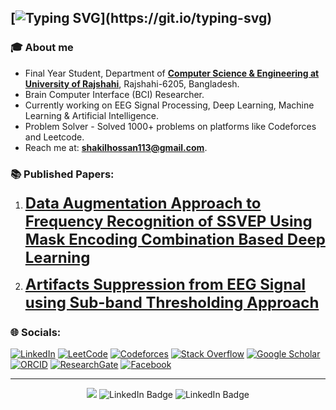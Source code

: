 [![Typing SVG](https://readme-typing-svg.demolab.com?font=Fira+Code&duration=1001&pause=1000&width=800&lines=%F0%9F%91%8B+Assalamualaikum%2C+I'm+Shakil+Hossan.;)](https://git.io/typing-svg)
---
### 🎓 About me 
  - Final Year Student, Department of [**Computer Science & Engineering at University of Rajshahi**](https://www.ru.ac.bd/), Rajshahi-6205, Bangladesh.
  - Brain Computer Interface (BCI) Researcher.
  - Currently working on EEG Signal Processing, Deep Learning, Machine Learning & Artificial Intelligence.
  - Problem Solver - Solved 1000+ problems on platforms like Codeforces and Leetcode.
  - Reach me at: **shakilhossan113@gmail.com**.
  <!-- - [View My Resume]() -->
    
<!--  
#### Socials
[<img src='https://cdn-icons-png.flaticon.com/512/145/145807.png' alt='linkedin' height='40'>](https://www.linkedin.com/in/shakil-hossan-b23bbb256/)
[<img src='https://cdn-icons-png.flaticon.com/512/733/733553.png' alt='github' height='40'>](https://github.com/Shakil-RU)
[<img src='https://cdn-icons-png.flaticon.com/512/2111/2111628.png' alt='stackoverflow' height='40'>](https://stackoverflow.com/users/19773149/shakil-hossan)
[<img src='https://cdn-icons-png.flaticon.com/512/2111/2111646.png' alt='telegram' height='40'>]()
[<img src='https://cdn-icons-png.flaticon.com/512/3670/3670124.png' alt='facebook' height='40'>](https://www.facebook.com/shakil.nirob.56)
-->

### 📚 Published Papers:
1. <font size=5> [**Data Augmentation Approach to Frequency Recognition of SSVEP Using Mask Encoding Combination Based Deep Learning**](https://ucics.org/ucics2025/Data%20Augmentation%20Approach%20to%20Frequency%20Recognition%20of%20SSVEP%20Using%20Mask%20Encoding%20Combination%20Based%20Deep%20Learning)</font>

  
2. <font size=5> [**Artifacts Suppression from EEG Signal using Sub-band Thresholding Approach**](https://ucics.org/ucics2025/Artifact%20Suppression%20from%20EEG%20Signal%20Using%20Sub-band%20Thresholding%20Approach)</font>



### 🌐 Socials:

<!-- [![LinkedIn](https://img.shields.io/badge/LinkedIn-0A66C2?style=for-the-badge&logo=linkedin&logoColor=white)](https://www.linkedin.com/in/shakil-hossan-b23bbb256/) 
[![LeetCode](https://img.shields.io/badge/LeetCode-F79F1F?style=for-the-badge&logo=leetcode&logoColor=white)](https://leetcode.com/YourUsername) 
[![Codeforces](https://img.shields.io/badge/Codeforces-1F8ACB?style=for-the-badge&logo=codeforces&logoColor=white)](https://codeforces.com/profile/YourUsername)
[![Stack Overflow](https://img.shields.io/badge/StackOverflow-FE7A16?style=for-the-badge&logo=stack-overflow&logoColor=white)](https://stackoverflow.com/users/19773149/shakil-hossan) 
[![Google Scholar](https://img.shields.io/badge/Google%20Scholar-4285F4?style=for-the-badge&logo=google-scholar&logoColor=white)](https://scholar.google.com/citations?view_op=list_works&hl=en&hl=en&user=I8Y7MUsAAAAJ&gmla=AH8HC4yYdacbq2sSp0SUJjBS2uDJJD8cVVmbCeiHrLBdPfxMJDGnck2i1u75fJQ_XuPgQ3HIBpHX0AdSVWAsAp23NczJo8-OFZaQpC7ihDw&sciund=15326787524171128844) 
[![ORCID](https://img.shields.io/badge/ORCID-A6CE39?style=for-the-badge&logo=orcid&logoColor=white)](https://orcid.org/my-orcid?orcid=0009-0003-7643-5553) 
[![Facebook](https://img.shields.io/badge/Facebook-1877F2?style=for-the-badge&logo=facebook&logoColor=white)](https://www.facebook.com/shakil.nirob.56) -->



<!-- [![LinkedIn](https://img.shields.io/badge/LinkedIn-00376B?style=for-the-badge&logo=linkedin&logoColor=white)](https://www.linkedin.com/in/shakil-hossan-b23bbb256/) 
[![LeetCode](https://img.shields.io/badge/LeetCode-FF4500?style=for-the-badge&logo=leetcode&logoColor=white)](https://leetcode.com/YourUsername) 
[![Codeforces](https://img.shields.io/badge/Codeforces-0052A0?style=for-the-badge&logo=codeforces&logoColor=white)](https://codeforces.com/profile/YourUsername) 
[![Stack Overflow](https://img.shields.io/badge/StackOverflow-FE7A16?style=for-the-badge&logo=stack-overflow&logoColor=white)](https://stackoverflow.com/users/19773149/shakil-hossan) 
[![Google Scholar](https://img.shields.io/badge/Google%20Scholar-0D47A1?style=for-the-badge&logo=google-scholar&logoColor=white)](https://scholar.google.com/citations?view_op=list_works&hl=en&hl=en&user=I8Y7MUsAAAAJ&gmla=AH8HC4yYdacbq2sSp0SUJjBS2uDJJD8cVVmbCeiHrLBdPfxMJDGnck2i1u75fJQ_XuPgQ3HIBpHX0AdSVWAsAp23NczJo8-OFZaQpC7ihDw&sciund=15326787524171128844) 
[![ORCID](https://img.shields.io/badge/ORCID-A6CE39?style=for-the-badge&logo=orcid&logoColor=white)](https://orcid.org/my-orcid?orcid=0009-0003-7643-5553) 
[![Facebook](https://img.shields.io/badge/Facebook-1A237E?style=for-the-badge&logo=facebook&logoColor=white)](https://www.facebook.com/shakil.nirob.56) -->


[![LinkedIn](https://img.shields.io/badge/LinkedIn-00376B?style=flat&logo=linkedin&logoColor=white)](https://www.linkedin.com/in/shakil-hossan-b23bbb256/) 
[![LeetCode](https://img.shields.io/badge/LeetCode-FF4500?style=flat&logo=leetcode&logoColor=white)](https://leetcode.com/YourUsername) 
[![Codeforces](https://img.shields.io/badge/Codeforces-0052A0?style=flat&logo=codeforces&logoColor=white)](https://codeforces.com/profile/YourUsername) 
[![Stack Overflow](https://img.shields.io/badge/StackOverflow-FE7A16?style=flat&logo=stack-overflow&logoColor=white)](https://stackoverflow.com/users/19773149/shakil-hossan) 
[![Google Scholar](https://img.shields.io/badge/Google%20Scholar-0D47A1?style=flat&logo=google-scholar&logoColor=white)](https://scholar.google.com/citations?view_op=list_works&hl=en&hl=en&user=I8Y7MUsAAAAJ&gmla=AH8HC4yYdacbq2sSp0SUJjBS2uDJJD8cVVmbCeiHrLBdPfxMJDGnck2i1u75fJQ_XuPgQ3HIBpHX0AdSVWAsAp23NczJo8-OFZaQpC7ihDw&sciund=15326787524171128844) 
[![ORCID](https://img.shields.io/badge/ORCID-A6CE39?style=flat&logo=orcid&logoColor=white)](https://orcid.org/my-orcid?orcid=0009-0003-7643-5553) 
[![ResearchGate](https://img.shields.io/badge/ResearchGate-00CCBB?style=flat&logo=researchgate&logoColor=white)](https://www.researchgate.net/profile/YourUsername)
[![Facebook](https://img.shields.io/badge/Facebook-1A237E?style=flat&logo=facebook&logoColor=white)](https://www.facebook.com/shakil.nirob.56)


<!--  [![Gmail](https://img.shields.io/badge/Gmail-D14836?style=for-the-badge&logo=gmail&logoColor=white)](mailto:mdhasnainali.01@gmail.com) -->


---

<p align="center">
    <img src="https://komarev.com/ghpvc/?username=Shakil-RU&color=blue">
    <img  src="https://img.shields.io/github/followers/Shakil-RU?label=Follow" alt="LinkedIn Badge"/>
    <img src="https://img.shields.io/github/stars/Shakil-RU?affiliations=OWNER%2CCOLLABORATOR" alt="LinkedIn Badge"/>
</p>


